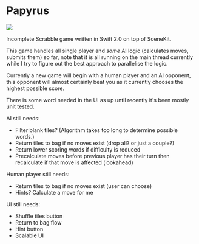 # Papyrus
![](https://reposs.herokuapp.com/?path=ChrisAU/Papyrus)

Incomplete Scrabble game written in Swift 2.0 on top of SceneKit.

This game handles all single player and *some* AI logic (calculates moves, submits them) so far, note that it is all running on the main thread currently while I try to figure out the best approach to parallelise the logic.

Currently a new game will begin with a human player and an AI opponent, this opponent will almost certainly beat you as it currently chooses the highest possible score.

There is some word needed in the UI as up until recently it's been mostly unit tested.

AI still needs:
- Filter blank tiles? (Algorithm takes too long to determine possible words.)
- Return tiles to bag if no moves exist (drop all? or just a couple?)
- Return lower scoring words if difficulty is reduced
- Precalculate moves before previous player has their turn then recalculate if that move is affected (lookahead)

Human player still needs:
- Return tiles to bag if no moves exist (user can choose)
- Hints? Calculate a move for me

UI still needs:
- Shuffle tiles button
- Return to bag flow
- Hint button
- Scalable UI
